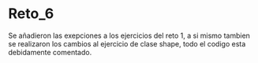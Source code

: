 # Reto_6
Se añadieron las exepciones a los ejercicios del reto 1, a si mismo tambien se realizaron los cambios al ejercicio de clase shape, todo el codigo esta debidamente comentado.
